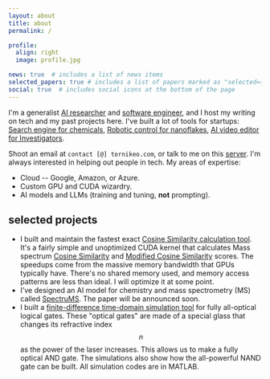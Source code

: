 ```yaml
---
layout: about
title: about
permalink: /

profile:
  align: right
  image: profile.jpg

news: true  # includes a list of news items
selected_papers: true # includes a list of papers marked as "selected={true}"
social: true  # includes social icons at the bottom of the page
---
```


I'm a generalist [AI researcher](https://scholar.google.com/citations?user=QnocfnMAAAAJ&hl=en) and [software engineer](https://github.com/tornikeo/), and I host my writing on tech and my past projects here. I've built a lot of tools for startups: [Search engine for chemicals](https://github.com/PangeAI/simms), [Robotic control for nanoflakes](https://github.com/tornikeo/atomic-architects), [AI video editor for Investigators](https://tornikeo.com/projects/investigation_ve/).

Shoot an email at `contact [@] tornikeo.com`, or talk to me on this [server](https://discord.gg/MuJxRh2dZG). I'm always interested in helping out people in tech. My areas of expertise:
- Cloud -- Google, Amazon, or Azure.
- Custom GPU and CUDA wizardry.
- AI models and LLMs (training and tuning, **not** prompting).

## selected projects

- I built and maintain the fastest exact [Cosine Similarity calculation tool](https://github.com/PangeAI/simms). It's a fairly simple and unoptimized CUDA kernel that calculates Mass spectrum [Cosine Similarity](https://matchms.readthedocs.io/en/latest/api/matchms.similarity.CosineGreedy.html) and [Modified Cosine Similarity](https://matchms.readthedocs.io/en/latest/api/matchms.similarity.ModifiedCosine.html) scores. The speedups come from the massive memory bandwidth that GPUs typically have. There's no shared memory used, and memory access patterns are less than ideal. I will optimize it at some point.
- I've designed an AI model for chemistry and mass spectrometry (MS) called [SpectruMS](https://github.com/tornikeo/cdn/raw/master/assets/spectrums/iccs_presentation.pdf). The paper will be announced soon.
- I built a [finite-difference time-domain simulation tool](https://github.com/tornikeo/optical_nand) for fully all-optical logical gates. These "optical gates" are made of a special glass that changes its refractive index $$n$$ as the power of the laser increases. This allows us to make a fully optical AND gate. The simulations also show how the all-powerful NAND gate can be built. All simulation codes are in MATLAB.